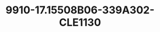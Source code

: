 ---
title: 9910-17.15508B06-339A302-CLE1130
image: 9910-17.15508B06-339A302-CLE1130.jpg
brand: classic-collection
layout: vestito
---